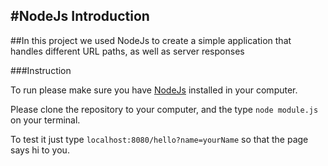 #NodeJs Introduction
---

##In this project we used NodeJs to create a simple application that handles different URL paths, as well as server responses

###Instruction

To run please make sure you have [NodeJs](https://linuxize.com/post/how-to-install-node-js-on-ubuntu-18.04/) installed in your computer.

Please clone the repository to your computer, and the type `node module.js` on your terminal.

To test it just type `localhost:8080/hello?name=yourName` so that the page says hi to you.
